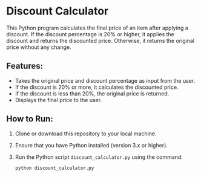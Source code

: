 # Discount Calculator

This Python program calculates the final price of an item after applying a discount. If the discount percentage is 20% or higher, it applies the discount and returns the discounted price. Otherwise, it returns the original price without any change.

## Features:
- Takes the original price and discount percentage as input from the user.
- If the discount is 20% or more, it calculates the discounted price.
- If the discount is less than 20%, the original price is returned.
- Displays the final price to the user.

## How to Run:

1. Clone or download this repository to your local machine.
2. Ensure that you have Python installed (version 3.x or higher).
3. Run the Python script `discount_calculator.py` using the command:

   ```bash
   python discount_calculator.py
